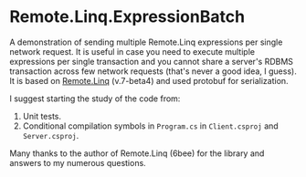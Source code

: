 # Remote.Linq.ExpressionBatch

A demonstration of sending multiple Remote.Linq expressions per single network request. It is useful in case you need to execute multiple expressions per single transaction and you cannot share a server's RDBMS transaction across few network requests (that's never a good idea, I guess). It is based on [Remote.Linq](https://github.com/6bee/Remote.Linq) (v.7-beta4) and used protobuf for serialization.

I suggest starting the study of the code from:

1. Unit tests.
2. Conditional compilation symbols in `Program.cs` in `Client.csproj` and `Server.csproj`.

Many thanks to the author of Remote.Linq (6bee) for the library and answers to my numerous questions.
